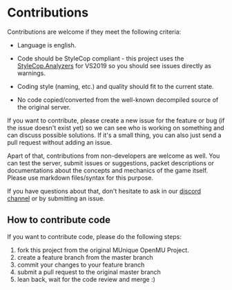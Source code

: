 # Contributions

Contributions are welcome if they meet the following criteria:

* Language is english.

* Code should be StyleCop compliant - this project uses the [StyleCop.Analyzers](https://www.nuget.org/packages/StyleCop.Analyzers/)
  for VS2019 so you should see issues directly as warnings.

* Coding style (naming, etc.) and quality should fit to the current state.

* No code copied/converted from the well-known decompiled source of the
  original server.

If you want to contribute, please create a new issue for the feature or bug (if
the issue doesn't exist yet) so we can see who is working on something and can
discuss possible solutions. If it's a small thing, you can also just send a
pull request without adding an issue.

Apart of that, contributions from non-developers are welcome as well. You can
test the server, submit issues or suggestions, packet descriptions or
documentations about the concepts and mechanics of the game itself. Please use
markdown files/syntax for this purpose.

If you have questions about that, don't hesitate to ask in our [discord channel](https://discord.gg/2u5Agkd)
or by submitting an issue.

## How to contribute code

If you want to contribute code, please do the following steps:

1. fork this project from the original MUnique OpenMU Project.
2. create a feature branch from the master branch
3. commit your changes to your feature branch
4. submit a pull request to the original master branch
5. lean back, wait for the code review and merge :)
